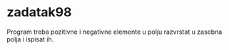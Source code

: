# zadatak98
Program treba pozitivne i negativne elemente u polju razvrstat u zasebna polja i ispisat ih.
